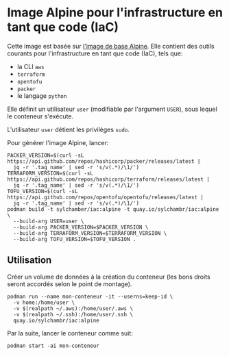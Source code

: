 # Image Alpine pour l'infrastructure en tant que code (IaC)

Cette image est basée sur [l'image de base Alpine](../../base/alpine/README.md). Elle contient des outils courants pour l'infrastructure en tant que code (IaC), tels que:

* la CLI `aws`
* `terraform`
* `opentofu`
* `packer`
* le langage `python`

Elle définit un utilisateur `user` (modifiable par l'argument `USER`), sous lequel le conteneur s'exécute.

L'utilisateur `user` détient les privilèges `sudo`.

Pour générer l'image Alpine, lancer:

```shell
PACKER_VERSION=$(curl -sL https://api.github.com/repos/hashicorp/packer/releases/latest |
  jq -r '.tag_name' | sed -r 's/v(.*)/\1/')
TERRAFORM_VERSION=$(curl -sL https://api.github.com/repos/hashicorp/terraform/releases/latest |
  jq -r '.tag_name' | sed -r 's/v(.*)/\1/')
TOFU_VERSION=$(curl -sL https://api.github.com/repos/opentofu/opentofu/releases/latest |
  jq -r '.tag_name' | sed -r 's/v(.*)/\1/')
podman build -t sylchamber/iac:alpine -t quay.io/sylchambr/iac:alpine \
  --build-arg USER=user \
  --build-arg PACKER_VERSION=$PACKER_VERSION \
  --build-arg TERRAFORM_VERSION=$TERRAFORM_VERSION \
  --build-arg TOFU_VERSION=$TOFU_VERSION .
```

## Utilisation

Créer un volume de données à la création du conteneur (les bons droits seront accordés selon le point de montage).

```shell
podman run --name mon-conteneur -it --userns=keep-id \
  -v home:/home/user \
  -v $(realpath ~/.aws):/home/user/.aws \
  -v $(realpath ~/.ssh):/home/user/.ssh \
  quay.io/sylchambr/iac:alpine
```

Par la suite, lancer le conteneur comme suit:

```shell
podman start -ai mon-conteneur
```
